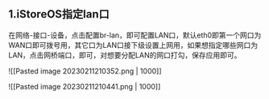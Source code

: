 
## 1.iStoreOS指定lan口

在网络-接口-设备，点击配置br-lan，即可配置LAN口，默认eth0即第一个网口为WAN口即可拨号用，其它口为LAN口接下级设置上网用，如果想指定哪些网口为LAN，点击网桥端口，即可，对想要分配LAN的网口打勾，保存应用即可。

![[Pasted image 20230211210352.png | 1000]]

![[Pasted image 20230211210441.png | 1000]]